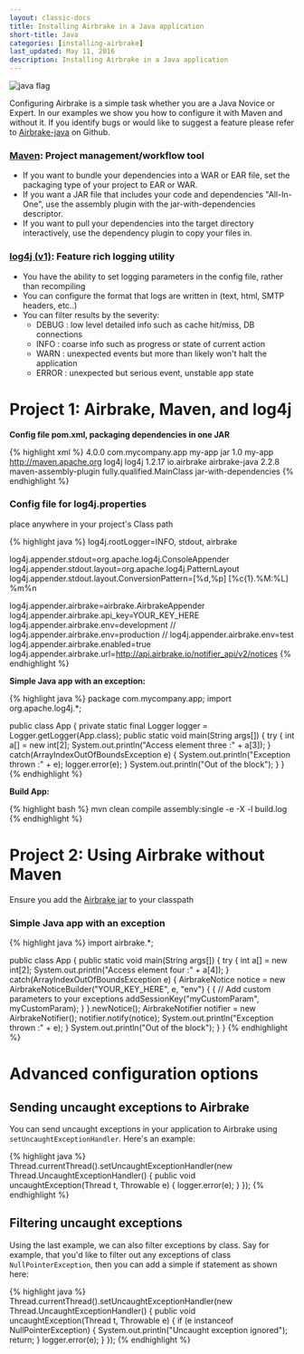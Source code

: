 ```yaml
---
layout: classic-docs
title: Installing Airbrake in a Java application
short-title: Java
categories: [installing-airbrake]
last_updated: May 11, 2016
description: Installing Airbrake in a Java application
---
```


![java flag](/docs/assets/img/docs/java_flag.jpeg)

Configuring Airbrake is a simple task whether you are a Java Novice or Expert.
In our examples we show you how to configure it with Maven and without it. If
you identify bugs or would like to suggest a feature please refer to
[Airbrake-java](https://github.com/airbrake/airbrake-java) on Github.

### [Maven](http://maven.apache.org): Project management/workflow tool
- If you want to bundle your dependencies into a WAR or EAR file, set the
  packaging type of your project to EAR or WAR.
- If you want a JAR file that includes your code and dependencies "All-In-One",
  use the assembly plugin with the jar-with-dependencies descriptor.
- If you want to pull your dependencies into the target directory
  interactively, use the dependency plugin to copy your files in.

### [log4j (v1)](http://logging.apache.org/log4j/1.2/): Feature rich logging utility
- You have the ability to set logging parameters in the config file, rather
  than recompiling
- You can configure the format that logs are written in (text, html, SMTP
  headers, etc..)
- You can filter results by the severity:
  - DEBUG : low level detailed info such as cache hit/miss, DB connections
  - INFO : coarse info such as progress or state of current action
  - WARN : unexpected events but more than likely won't halt the application
  - ERROR : unexpected but serious event, unstable app state

# Project 1: Airbrake, Maven, and log4j

**Config file pom.xml, packaging dependencies in one JAR**

{% highlight xml %}
<project xmlns="http://maven.apache.org/POM/4.0.0"
         xmlns:xsi="http://www.w3.org/2001/XMLSchema-instance"
         xsi:schemaLocation="http://maven.apache.org/POM/4.0.0 http://maven.apache.org/maven-v4_0_0.xsd">
  <modelVersion>4.0.0</modelVersion>
  <groupId>com.mycompany.app</groupId>
  <artifactId>my-app</artifactId>
  <packaging>jar</packaging>
  <version>1.0</version>
  <name>my-app</name>
  <url>http://maven.apache.org</url>
  <dependencies>
    <dependency>
      <groupId>log4j</groupId>
      <artifactId>log4j</artifactId>
      <version>1.2.17</version>
    </dependency>
    <dependency>
      <groupId>io.airbrake</groupId>
      <artifactId>airbrake-java</artifactId>
      <version>2.2.8</version>
    </dependency>
  </dependencies>
  <build>
    <plugins>
      <plugin>
        <artifactId>maven-assembly-plugin</artifactId>
        <configuration>
          <archive>
            <manifest>
              <mainClass>fully.qualified.MainClass</mainClass>
            </manifest>
          </archive>
          <descriptorRefs>
            <descriptorRef>jar-with-dependencies</descriptorRef>
          </descriptorRefs>
        </configuration>
      </plugin>
    </plugins>
  </build>
</project>
{% endhighlight %}

### Config file for log4j.properties
place anywhere in your project's Class path

{% highlight java %}
log4j.rootLogger=INFO, stdout, airbrake

log4j.appender.stdout=org.apache.log4j.ConsoleAppender
log4j.appender.stdout.layout=org.apache.log4j.PatternLayout
log4j.appender.stdout.layout.ConversionPattern=[%d,%p] [%c{1}.%M:%L] %m%n

log4j.appender.airbrake=airbrake.AirbrakeAppender
log4j.appender.airbrake.api_key=YOUR_KEY_HERE
log4j.appender.airbrake.env=development
// log4j.appender.airbrake.env=production
// log4j.appender.airbrake.env=test
log4j.appender.airbrake.enabled=true
log4j.appender.airbrake.url=http://api.airbrake.io/notifier_api/v2/notices
{% endhighlight %}

**Simple Java app with an exception:**

{% highlight java %}
package com.mycompany.app;
import org.apache.log4j.*;

public class App {
  private static final Logger logger = Logger.getLogger(App.class);
  public static void main(String args[]) {
    try {
      int a[] = new int[2];
      System.out.println("Access element three :" + a[3]);
    }
    catch(ArrayIndexOutOfBoundsException e) {
      System.out.println("Exception thrown  :" + e);
      logger.error(e);
    }
    System.out.println("Out of the block");
  }
}
{% endhighlight %}

**Build App:**

{% highlight bash %}
mvn clean compile assembly:single -e -X -l build.log
{% endhighlight %}

# Project 2: Using Airbrake without Maven

Ensure you add the [Airbrake jar](https://github.com/airbrake/airbrake-java/blob/master/maven2/io/airbrake/airbrake-java/2.2.8/airbrake-java-2.2.8.jar?raw=true)
to your classpath

### Simple Java app with an exception

{% highlight java %}
import airbrake.*;

public class App {
  public static void main(String args[]) {
    try {
      int a[] = new int[2];
      System.out.println("Access element four :" + a[4]);
    }
    catch(ArrayIndexOutOfBoundsException e) {
      AirbrakeNotice notice = new AirbrakeNoticeBuilder("YOUR_KEY_HERE", e, "env") {
        {
          // Add custom parameters to your exceptions
          addSessionKey("myCustomParam", myCustomParam);
        }
      }.newNotice();
      AirbrakeNotifier notifier = new AirbrakeNotifier();
      notifier.notify(notice);
      System.out.println("Exception thrown  :" + e);
    }
    System.out.println("Out of the block");
  }
}
{% endhighlight %}

# Advanced configuration options

## Sending uncaught exceptions to Airbrake
You can send uncaught exceptions in your application to Airbrake using
`setUncaughtExceptionHandler`.  Here's an example:

{% highlight java %}
Thread.currentThread().setUncaughtExceptionHandler(new Thread.UncaughtExceptionHandler() {
  public void uncaughtException(Thread t, Throwable e) {
    logger.error(e);
  }
});
{% endhighlight %}

## Filtering uncaught exceptions
Using the last example, we can also filter exceptions by class.  Say for
example, that you'd like to filter out any exceptions of class
`NullPointerException`, then you can add a simple if statement as shown here:

{% highlight java %}
Thread.currentThread().setUncaughtExceptionHandler(new Thread.UncaughtExceptionHandler() {
  public void uncaughtException(Thread t, Throwable e) {
    if (e instanceof NullPointerException) {
      System.out.println("Uncaught exception ignored");
      return;
    }
    logger.error(e);
  }
});
{% endhighlight %}
